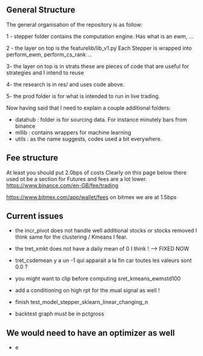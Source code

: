 

## General Structure
The general organisation of the repository is as follow:

1 - stepper folder contains the computation engine. Has what is an ewm, ...

2 - the layer on top is the featurelib/lib_v1.py
Each Stepper is wrapped into perform_ewm, perform_cs_rank ...

3- the layer on top is in strats these are pieces of code that are useful for strategies
and I intend to reuse

4- the research is in res/ and uses code above.

5- the prod folder is for what is intended to run in live trading. 



Now having said that I need to explain a couple additional folders:
- datahub : folder is for sourcing data. For instance minutely bars from binance
- mllib : contains wrappers for machine learning
- utils : as the name suggests, codes used a bit everywhere.



## Fee structure
At least you should put 2.0bps of costs
Clearly on this page below there used ot be a section for Futures and fees are a lot lower.
https://www.binance.com/en-GB/fee/trading

https://www.bitmex.com/app/wallet/fees
on bitmex we are at 1.5bps



## Current issues
 - the incr_pivot does not handle well additional stocks or stocks removed I think
 same for the clustering / Kmeans I fear.

 - the tret_xmkt does not have a daily mean of 0 I think ! --> FIXED NOW

- tret_csdemean y a un -1 qui apparait a la fin car toutes les valeurs sont 0.0 ? 

- you might want to clip before computing sret_kmeans_ewmstd100

- add a conditioning on high rpt for the mual signal as well !

- finish test_model_stepper_sklearn_linear_changing_n

- backtest graph must be in pctgross


## We would need to have an optimizer as well
- e